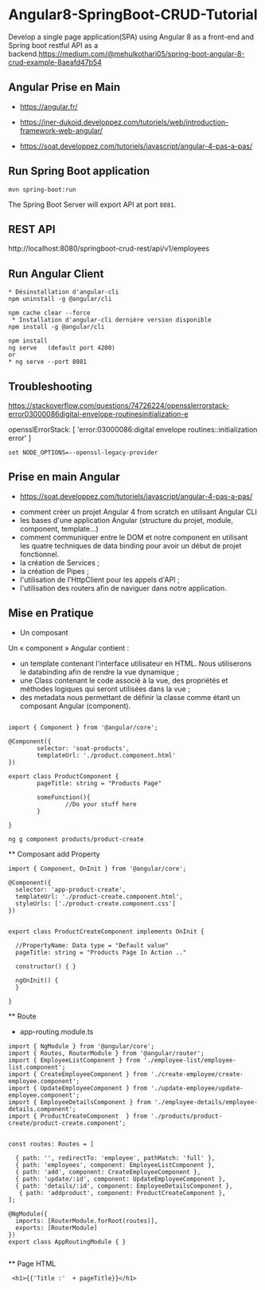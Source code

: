 # Angular8-SpringBoot-CRUD-Tutorial
Develop a single page application(SPA) using Angular 8 as a front-end and Spring boot restful API as a backend.https://medium.com/@mehulkothari05/spring-boot-angular-8-crud-example-8aeafd47b54


##  Angular  Prise en Main

* https://angular.fr/

* https://iner-dukoid.developpez.com/tutoriels/web/introduction-framework-web-angular/

* https://soat.developpez.com/tutoriels/javascript/angular-4-pas-a-pas/



## Run Spring Boot application
```
mvn spring-boot:run
```
The Spring Boot Server will export API at port `8081`.

##  REST API

http://localhost:8080/springboot-crud-rest/api/v1/employees

## Run Angular Client


```
* Désinstallation d'angular-cli
npm uninstall -g @angular/cli
```


```
npm cache clear --force
 * Installation d'angular-cli dernière version disponible
npm install -g @angular/cli
```

```
npm install
ng serve   (default port 4200)
or
* ng serve --port 8081
```

##   Troubleshooting

https://stackoverflow.com/questions/74726224/opensslerrorstack-error03000086digital-envelope-routinesinitialization-e

opensslErrorStack: [ 'error:03000086:digital envelope routines::initialization error' ]

```
set NODE_OPTIONS=--openssl-legacy-provider

```

## Prise en main Angular

* https://soat.developpez.com/tutoriels/javascript/angular-4-pas-a-pas/



- comment créer un projet Angular 4 from scratch en utilisant Angular CLI
- les bases d'une application Angular (structure du projet, module, component, template…)
- comment communiquer entre le DOM et notre component en utilisant les quatre techniques de data binding pour avoir un début de projet fonctionnel.
- la création de Services ;
- la création de Pipes ;
- l'utilisation de l'HttpClient pour les appels d'API ;
- l'utilisation des routers afin de naviguer dans notre application.


## Mise en Pratique

- Un composant

Un « component » Angular contient :

- un template contenant l'interface utilisateur en HTML. Nous utiliserons le databinding afin de rendre la vue dynamique ;
- une Class contenant le code associé à la vue, des propriétés et méthodes logiques qui seront utilisées dans la vue ;
- des metadata nous permettant de définir la classe comme étant un composant Angular (component).

```angular

import { Component } from '@angular/core';

@Component({
        selector: 'soat-products',
        templateUrl: './product.component.html'
})

export class ProductComponent {
        pageTitle: string = "Products Page"

        someFunction(){
                //Do your stuff here
        }

}
```


```
ng g component products/product-create
```

** Composant add Property

```
import { Component, OnInit } from '@angular/core';

@Component({
  selector: 'app-product-create',
  templateUrl: './product-create.component.html',
  styleUrls: ['./product-create.component.css']
})


export class ProductCreateComponent implements OnInit {
	
  //PropertyName: Data type = "Default value"
  pageTitle: string = "Products Page In Action .."

  constructor() { }

  ngOnInit() {
  }

}

```

** Route
- app-routing.module.ts

```
import { NgModule } from '@angular/core';
import { Routes, RouterModule } from '@angular/router';
import { EmployeeListComponent } from './employee-list/employee-list.component';
import { CreateEmployeeComponent } from './create-employee/create-employee.component';
import { UpdateEmployeeComponent } from './update-employee/update-employee.component';
import { EmployeeDetailsComponent } from './employee-details/employee-details.component';
import { ProductCreateComponent  } from './products/product-create/product-create.component';


const routes: Routes = [

  { path: '', redirectTo: 'employee', pathMatch: 'full' },
  { path: 'employees', component: EmployeeListComponent },
  { path: 'add', component: CreateEmployeeComponent },
  { path: 'update/:id', component: UpdateEmployeeComponent },
  { path: 'details/:id', component: EmployeeDetailsComponent },
   { path: 'addproduct', component: ProductCreateComponent },
];

@NgModule({
  imports: [RouterModule.forRoot(routes)],
  exports: [RouterModule]
})
export class AppRoutingModule { }


```


** Page HTML 

```
 <h1>{{'Title :'  + pageTitle}}</h1>
```